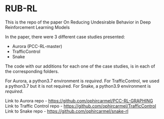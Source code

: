 # RUB-RL
This is the repo of the paper On Reducing Undesirable Behavior in Deep Reinforcement Learning Models

In the paper, there were 3 different case studies presented:
- Aurora (PCC-RL-master)
- TrafficControl
- Snake

The code with our additions for each one of the case studies, is in each of the corresponding folders.

For Aurora, a python3.7 environment is *required*.
For TrafficControl, we used a python3.7 but it is not required.
For Snake, a python3.9 environment is *required*.

Link to Aurora repo - https://github.com/ophircarmel/PCC-RL-GRAPHING
Link to Traffic Control repo - https://github.com/ophircarmel/TrafficControl
Link to Snake repo - https://github.com/ophircarmel/snake-rl

